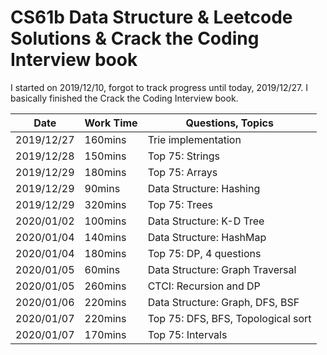 # CS61b Data Structure & Leetcode Solutions & Crack the Coding Interview book


I started on 2019/12/10, forgot to track progress until today, 2019/12/27. I basically finished the Crack the Coding Interview book.


| Date       | Work Time | Questions, Topics                  |
| ---------- | --------- | ---------------------------------- |
| 2019/12/27 | 160mins   | Trie implementation                |
| 2019/12/28 | 150mins   | Top 75: Strings                    |
| 2019/12/29 | 180mins   | Top 75: Arrays                     |
| 2019/12/29 | 90mins    | Data Structure: Hashing            |
| 2019/12/29 | 320mins   | Top 75: Trees                      |
| 2020/01/02 | 100mins   | Data Structure: K-D Tree           |
| 2020/01/04 | 140mins   | Data Structure: HashMap            |
| 2020/01/04 | 180mins   | Top 75: DP, 4 questions            |
| 2020/01/05 | 60mins    | Data Structure: Graph Traversal    |
| 2020/01/05 | 260mins   | CTCI: Recursion and DP             |
| 2020/01/06 | 220mins   | Data Structure: Graph, DFS, BSF    |
| 2020/01/07 | 220mins   | Top 75: DFS, BFS, Topological sort |
| 2020/01/07 | 170mins   | Top 75: Intervals                  |









